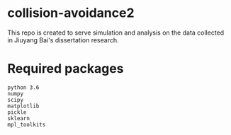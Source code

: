 # collision-avoidance2
This repo is created to serve simulation and analysis on the data collected in Jiuyang Bai's dissertation research.
# Required packages
```
python 3.6
numpy
scipy
matplotlib
pickle
sklearn
mpl_toolkits
```
